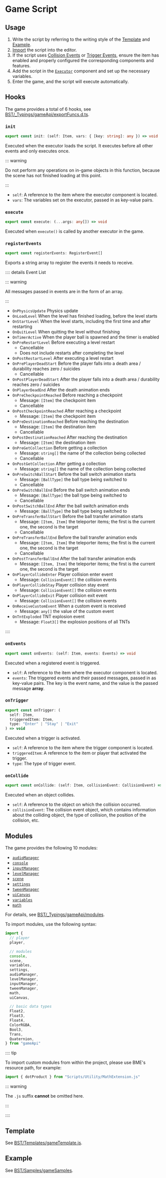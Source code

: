 # Game Script

## Usage

1. Write the script by referring to the writing style of the [Template](#Template) and [Example](#Example).
2. [Import](../advanced/assets#Scripts) the script into the editor.
3. If the script uses [Collision Events](../advanced/item/physicsObject#Collision-Enter) or [Trigger Events](../advanced/item/trigger#Trigger-Event), ensure the item has enabled and properly configured the corresponding components and features.
4. Add the script in the [`Executor`](../advanced/item/executor) component and set up the necessary variables.
5. Enter the game, and the script will execute automatically.

## Hooks

The game provides a total of 6 hooks, see [BST/\_Typings/gameApi/exportFuncs.d.ts](https://github.com/Withered-Flower-0422/BST/blob/main/_Typings/gameApi/exportFuncs.d.ts).

### `init`

```ts
export const init: (self: Item, vars: { [key: string]: any }) => void
```

Executed when the executor loads the script. It executes before all other events and only executes once.

::: warning

Do not perform any operations on in-game objects in this function, because the scene has not finished loading at this point.

:::

- `self`: A reference to the item where the executor component is located.
- `vars`: The variables set on the executor, passed in as key-value pairs.

### `execute`

```ts
export const execute: (...args: any[]) => void
```

Executed when `execute()` is called by another executor in the game.

### `registerEvents`

```ts
export const registerEvents: RegisterEvent[]
```

Exports a string array to register the events it needs to receive.

:::: details Event List

::: warning

All messages passed in events are in the form of an array.

:::

- `OnPhysicsUpdate` Physics update
- `OnLoadLevel` When the level has finished loading, before the level starts
- `OnStartLevel` When the level starts, including the first time and after restarting
- `OnQuitLevel` When quitting the level without finishing
- `OnTimerActive` When the player ball is spawned and the timer is enabled
- `OnPreRestartLevel` Before executing a level restart
  - Cancellable
  - Does not include restarts after completing the level
- `OnPostRestartLevel` After executing a level restart
- `OnPrePlayerDeadStart` Before the player falls into a death area / durability reaches zero / suicides
  - Cancellable
- `OnPostPlayerDeadStart` After the player falls into a death area / durability reaches zero / suicides
- `OnPlayerDeadEnd` After the death animation ends
- `OnPreCheckpointReached` Before reaching a checkpoint
  - Message: `[Item]` the checkpoint item
  - Cancellable
- `OnPostCheckpointReached` After reaching a checkpoint
  - Message: `[Item]` the checkpoint item
- `OnPreDestinationReached` Before reaching the destination
  - Message: `[Item]` the destination item
  - Cancellable
- `OnPostDestinationReached` After reaching the destination
  - Message: `[Item]` the destination item
- `OnPreGetCollection` Before getting a collection
  - Message: `string[]` the name of the collection being collected
  - Cancellable
- `OnPostGetCollection` After getting a collection
  - Message: `string[]` the name of the collection being collected
- `OnPreSwitchBallStart` Before the ball switch animation starts
  - Message: `[BallType]` the ball type being switched to
  - Cancellable
- `OnPreSwitchBallEnd` Before the ball switch animation ends
  - Message: `[BallType]` the ball type being switched to
  - Cancellable
- `OnPostSwitchBallEnd` After the ball switch animation ends
  - Message: `[BallType]` the ball type being switched to
- `OnPreTransferBallStart` Before the ball transfer animation starts
  - Message: `[Item, Item]` the teleporter items; the first is the current one, the second is the target
  - Cancellable
- `OnPreTransferBallEnd` Before the ball transfer animation ends
  - Message: `[Item, Item]` the teleporter items; the first is the current one, the second is the target
  - Cancellable
- `OnPostTransferBallEnd` After the ball transfer animation ends
  - Message: `[Item, Item]` the teleporter items; the first is the current one, the second is the target
- `OnPlayerCollideEnter` Player collision enter event
  - Message: `CollisionEvent[]` the collision events
- `OnPlayerCollideStay` Player collision stay event
  - Message: `CollisionEvent[]` the collision events
- `OnPlayerCollideExit` Player collision exit event
  - Message: `CollisionEvent[]` the collision events
- `OnReceiveCustomEvent` When a custom event is received
  - Message: `any[]` the value of the custom event
- `OnTntExploded` TNT explosion event
  - Message: `Float3[]` the explosion positions of all TNTs

::::

### `onEvents`

```ts
export const onEvents: (self: Item, events: Events) => void
```

Executed when a registered event is triggered.

- `self`: A reference to the item where the executor component is located.
- `events`: The triggered events and their passed messages, passed in as key-value pairs. The key is the event name, and the value is the passed message **array**.

### `onTrigger`

```ts
export const onTrigger: (
  self: Item,
  triggeredItem: Item,
  type: "Enter" | "Stay" | "Exit"
) => void
```

Executed when a trigger is activated.

- `self`: A reference to the item where the trigger component is located.
- `triggeredItem`: A reference to the item or player that activated the trigger.
- `type`: The type of trigger event.

### `onCollide`

```ts
export const onCollide: (self: Item, collisionEvent: CollisionEvent) => void
```

Executed when an object collides.

- `self`: A reference to the object on which the collision occurred.
- `collisionEvent`: The collision event object, which contains information about the colliding object, the type of collision, the position of the collision, etc.

## Modules

The game provides the following 10 modules:

- [`audioManager`](https://github.com/Withered-Flower-0422/BST/blob/main/_Typings/gameApi/modules/audioManager.d.ts)
- [`console`](https://github.com/Withered-Flower-0422/BST/blob/main/_Typings/gameApi/modules/console.d.ts)
- [`inputManager`](https://github.com/Withered-Flower-0422/BST/blob/main/_Typings/gameApi/modules/inputManager.d.ts)
- [`levelManager`](https://github.com/Withered-Flower-0422/BST/blob/main/_Typings/gameApi/modules/levelManager.d.ts)
- [`scene`](https://github.com/Withered-Flower-0422/BST/blob/main/_Typings/gameApi/modules/scene.d.ts)
- [`settings`](https://github.com/Withered-Flower-0422/BST/blob/main/_Typings/gameApi/modules/settings.d.ts)
- [`tweenManager`](https://github.com/Withered-Flower-0422/BST/blob/main/_Typings/gameApi/modules/tweenManager.d.ts)
- [`uiCanvas`](https://github.com/Withered-Flower-0422/BST/blob/main/_Typings/gameApi/modules/uiCanvas.d.ts)
- [`variables`](https://github.com/Withered-Flower-0422/BST/blob/main/_Typings/gameApi/modules/variables.d.ts)
- [`math`](https://github.com/Withered-Flower-0422/BST/blob/main/_Typings/utils/math.d.ts)

For details, see [BST/\_Typings/gameApi/modules](https://github.com/Withered-Flower-0422/BST/tree/main/_Typings/gameApi/modules).

To import modules, use the following syntax:

```js
import {
  // player
  player,

  // modules
  console,
  scene,
  variables,
  settings,
  audioManager,
  levelManager,
  inputManager,
  tweenManager,
  math,
  uiCanvas,

  // basic data types
  Float2,
  Float3,
  Float4,
  ColorRGBA,
  Bool3,
  Trans,
  Quaternion,
} from "gameApi"
```

:::: tip

To import custom modules from within the project, please use BME's resource path, for example:

```js
import { dotProduct } from "Scripts/Utility/MathExtension.js"
```

::: warning

The `.js` suffix **cannot** be omitted here.

:::

::::

## Template

See [BST/Templates/gameTemplate.js](https://github.com/Withered-Flower-0422/BST/blob/main/Templates/gameTemplate.js).

## Example

See [BST/Samples/gameSamples](https://github.com/Withered-Flower-0422/BST/tree/main/Samples/gameSamples).
